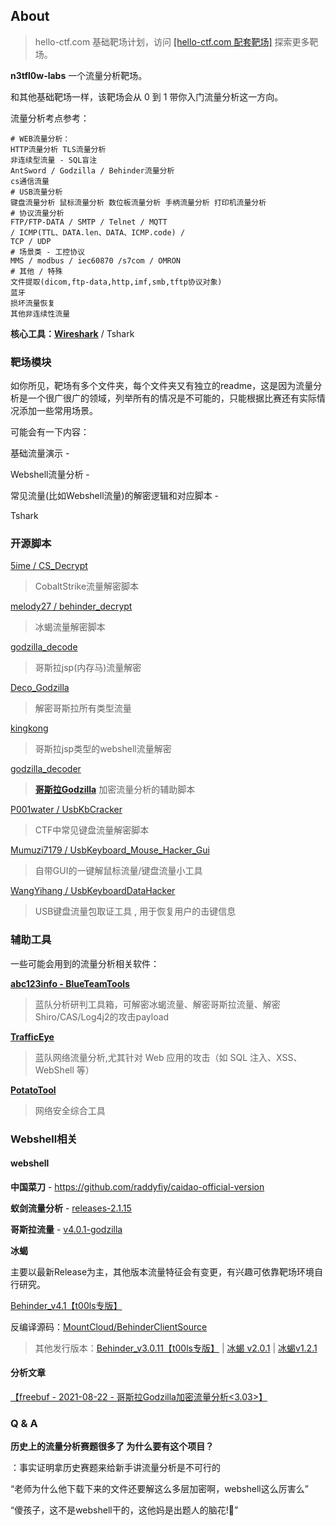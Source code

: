 ## About

> hello-ctf.com 基础靶场计划，访问 [[hello-ctf.com 配套靶场]](https://hello-ctf.com/hc-labs/)  探索更多靶场。

**n3tfl0w-labs** 一个流量分析靶场。

和其他基础靶场一样，该靶场会从 0 到 1 带你入门流量分析这一方向。

流量分析考点参考：

```
# WEB流量分析：
HTTP流量分析 TLS流量分析
非连续型流量 - SQL盲注
AntSword / Godzilla / Behinder流量分析 
cs通信流量
# USB流量分析
键盘流量分析 鼠标流量分析 数位板流量分析 手柄流量分析 打印机流量分析
# 协议流量分析
FTP/FTP-DATA / SMTP / Telnet / MQTT 
/ ICMP(TTL、DATA.len、DATA、ICMP.code) /
TCP / UDP
# 场景类 - 工控协议
MMS / modbus / iec60870 /s7com / OMRON
# 其他 / 特殊
文件提取(dicom,ftp-data,http,imf,smb,tftp协议对象)
蓝牙
损坏流量恢复
其他非连续性流量
```

**核心工具：[Wireshark](https://www.wireshark.org/)** / Tshark



### 靶场模块

如你所见，靶场有多个文件夹，每个文件夹又有独立的readme，这是因为流量分析是一个很广很广的领域，列举所有的情况是不可能的，只能根据比赛还有实际情况添加一些常用场景。

可能会有一下内容：

基础流量演示 - 

Webshell流量分析 - 

常见流量(比如Webshell流量)的解密逻辑和对应脚本 - 

Tshark



### 开源脚本

[5ime / CS_Decrypt](https://github.com/5ime/CS_Decrypt)

> CobaltStrike流量解密脚本

[melody27 / behinder_decrypt](https://github.com/melody27/behinder_decrypt)

> 冰蝎流量解密脚本

[godzilla_decode](https://github.com/AlphabugX/godzilla_decode)

> 哥斯拉jsp(内存马)流量解密

[Deco_Godzilla](https://github.com/nocultrue/Deco_Godzilla)

> 解密哥斯拉所有类型流量

[kingkong](https://github.com/H4ckForJob/kingkong)

> 哥斯拉jsp类型的webshell流量解密

[godzilla_decoder](https://github.com/think3t/godzilla_decoder)

> **[哥斯拉Godzilla](https://github.com/BeichenDream/Godzilla)** 加密流量分析的辅助脚本

[P001water / UsbKbCracker](https://github.com/P001water/UsbKbCracker)

> CTF中常见键盘流量解密脚本

[Mumuzi7179 / UsbKeyboard_Mouse_Hacker_Gui](https://github.com/Mumuzi7179/UsbKeyboard_Mouse_Hacker_Gui)

> 自带GUI的一键解鼠标流量/键盘流量小工具

[WangYihang / UsbKeyboardDataHacker](https://github.com/WangYihang/UsbKeyboardDataHacker)

> USB键盘流量包取证工具 , 用于恢复用户的击键信息

### 辅助工具

一些可能会用到的流量分析相关软件：

**[abc123info - BlueTeamTools](https://github.com/abc123info/BlueTeamTools)** 

> 蓝队分析研判工具箱，可解密冰蝎流量、解密哥斯拉流量、解密Shiro/CAS/Log4j2的攻击payload

**[TrafficEye](https://github.com/CuriousLearnerDev/TrafficEye)**

> 蓝队网络流量分析,尤其针对 Web 应用的攻击（如 SQL 注入、XSS、WebShell 等）

**[PotatoTool](https://github.com/HotBoy-java/PotatoTool)**

> 网络安全综合工具

### Webshell相关

#### webshell

**中国菜刀** - https://github.com/raddyfiy/caidao-official-version

**蚁剑流量分析**  - [releases-2.1.15](https://github.com/AntSwordProject/antSword/releases/tag/2.1.15) 

**哥斯拉流量** - [v4.0.1-godzilla](https://github.com/BeichenDream/Godzilla/releases/tag/v4.0.1-godzilla)

**冰蝎**

主要以最新Release为主，其他版本流量特征会有变更，有兴趣可依靠靶场环境自行研究。

[Behinder_v4.1【t00ls专版】](https://github.com/rebeyond/Behinder/releases/tag/Behinder_v4.1%E3%80%90t00ls%E4%B8%93%E7%89%88%E3%80%91)

反编译源码：[MountCloud/BehinderClientSource](https://github.com/MountCloud/BehinderClientSource)  

>  其他发行版本：[Behinder_v3.0.11【t00ls专版】](https://github.com/rebeyond/Behinder/releases/tag/Behinder_v3.0_Beta_11_for_tools) | [冰蝎 v2.0.1](https://github.com/rebeyond/Behinder/releases/tag/Behinder_v2.0.1) | [冰蝎v1.2.1](https://github.com/rebeyond/Behinder/releases/tag/Behinder_v1.2.1)

#### 分析文章

[【freebuf - 2021-08-22 - 哥斯拉Godzilla加密流量分析<3.03>】](https://www.freebuf.com/sectool/285693.html)

### Q & A

**历史上的流量分析赛题很多了 为什么要有这个项目？**

：事实证明拿历史赛题来给新手讲流量分析是不可行的 

“老师为什么他下载下来的文件还要解这么多层加密啊，webshell这么厉害么”

 “傻孩子，这不是webshell干的，这他妈是出题人的脑花!🧠”

